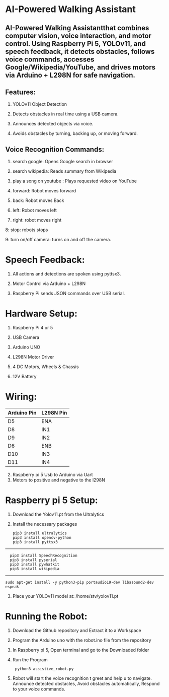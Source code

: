 # AI-Powered Walking Assistant
AI-Powered Walking Assistantthat combines computer vision, voice interaction, and motor control. Using Raspberry Pi 5, YOLOv11, and speech feedback, it detects obstacles, follows voice commands, accesses Google/Wikipedia/YouTube, and drives motors via Arduino + L298N for safe navigation.
---

## Features:

1. YOLOv11 Object Detection

2. Detects obstacles in real time using a USB camera.

3. Announces detected objects via voice.

4. Avoids obstacles by turning, backing up, or moving forward.

## Voice Recognition Commands:

1. search google:   Opens Google search in browser

2. search wikipedia:   Reads summary from Wikipedia

3. play a song on youtube : Plays requested video on YouTube

4. forward: Robot moves forward

5. back: Robot moves Back

6. left: Robot moves left

7. right: robot moves right

8: stop: robots stops

9: turn on/off camera: turns on and off the camera.

# Speech Feedback:
1. All actions and detections are spoken using pyttsx3.

2. Motor Control via Arduino + L298N

3. Raspberry Pi sends JSON commands over USB serial.

# Hardware Setup:

1. Raspberry Pi 4 or 5

2. USB Camera

3. Arduino UNO

4. L298N Motor Driver

5. 4 DC Motors, Wheels & Chassis

6. 12V Battery

# Wiring:
 | Arduino Pin | L298N Pin |
 | ----------- | --------- | 
 | D5          | ENA       | 
 | D8          | IN1       | 
 | D9          | IN2       | 
 | D6          | ENB       | 
 | D10         | IN3       | 
 | D11         | IN4       | 

2. Raspberry pi 5 Usb to Arduino via Uart
3. Motors to positive and negative to the l298N 


# Raspberry pi 5 Setup:
1. Download the Yolov11.pt from the Ultralytics
2. Install the necessary packages 

       pip3 install ultralytics
       pip3 install opencv-python
       pip3 install pyttsx3
---
      pip3 install SpeechRecognition
      pip3 install pyserial
      pip3 install pywhatkit
      pip3 install wikipedia
---
    sudo apt-get install -y python3-pip portaudio19-dev libasound2-dev espeak  

3. Place your YOLOv11 model at:
  /home/stv/yolov11.pt

# Running the Robot:
1. Download the Github repository and Extract it to a Workspace
2. Program the Arduino uno with the robot.ino file from the repository
3. In Raspberry pi 5, Open terminal and go to the Downloaded folder
4. Run the Program
      
        python3 assistive_robot.py

5. Robot will start the voice recognition t greet and help u to navigate.
   Announce detected obstacles,
   Avoid obstacles automatically,
   Respond to your voice commands.




